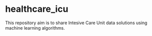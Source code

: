 # healthcare_icu
This repository aim is to share Intesive Care Unit data solutions using machine learning algorithms.
